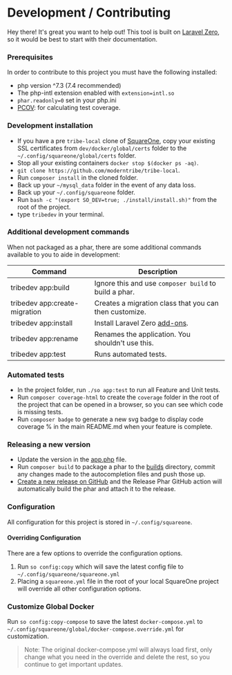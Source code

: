 # Development / Contributing

Hey there! It's great you want to help out! This tool is built on [Laravel Zero](https://laravel-zero.com/docs/introduction/), so 
it would be best to start with their documentation.

### Prerequisites

In order to contribute to this project you must have the following installed:

- php version ^7.3 (7.4 recommended)
- The php-intl extension enabled with `extension=intl.so`
- `phar.readonly=0` set in your php.ini
- [PCOV](https://github.com/krakjoe/pcov): for calculating test coverage.

### Development installation

- If you have a pre `tribe-local` clone of [SquareOne](https://github.com/moderntribe/square-one), copy your existing SSL 
certificates from `dev/docker/global/certs` folder to the `~/.config/squareone/global/certs` folder.
- Stop all your existing containers `docker stop $(docker ps -aq)`.
- `git clone https://github.com/moderntribe/tribe-local`.
- Run `composer install` in the cloned folder.
- Back up your `~/mysql_data` folder in the event of any data loss.
- Back up your `~/.config/squareone` folder.
- Run `bash -c "(export SO_DEV=true; ./install/install.sh)"` from the root of the project.
- type `tribedev` in your terminal.

### Additional development commands

When not packaged as a phar, there are some additional commands available to you to aide in development:

| Command                    | Description                                                          |
|----------------------------|----------------------------------------------------------------------|
| tribedev app:build            | Ignore this and use `composer build` to build a phar.                |
| tribedev app:create-migration | Creates a migration class that you can then customize.               |
| tribedev app:install          | Install Laravel Zero [add-ons](https://laravel-zero.com/docs/database). |
| tribedev app:rename           | Renames the application. You shouldn't use this.                     |
| tribedev app:test             | Runs automated tests.                                                |

### Automated tests

- In the project folder, run `./so app:test` to run all Feature and Unit tests.
- Run `composer coverage-html` to create the `coverage` folder in the root of the project that can be opened in a browser,
so you can see which code is missing tests.
- Run `composer badge` to generate a new svg badge to display code coverage % in the main README.md when your feature is complete.

### Releasing a new version

- Update the version in the [app.php](../config/app.php) file.
- Run `composer build` to package a phar to the [builds](../builds) directory, commit any changes made to the autocompletion files and push those up.
- [Create a new release on GitHub](https://github.com/moderntribe/tribe-local/releases/new) and the Release Phar GitHub action will automatically build the phar and attach it to the release.

### Configuration

All configuration for this project is stored in `~/.config/squareone`. 

#### Overriding Configuration  

There are a few options to override the configuration options.

1. Run `so config:copy` which will save the latest config file to `~/.config/squareone/squareone.yml`
1. Placing a `squareone.yml` file in the root of your local SquareOne project will override all other configuration options.

### Customize Global Docker

Run `so config:copy-compose` to save the latest `docker-compose.yml` to  `~/.config/squareone/global/docker-compose.override.yml` for customization.

> Note: The original docker-compose.yml will always load first, only change what you need
> in the override and delete the rest, so you continue to get important updates.
